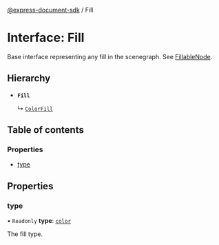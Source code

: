 [@express-document-sdk](../overview.md) / Fill

# Interface: Fill

Base interface representing any fill in the scenegraph. See [FillableNode](../classes/FillableNode.md).

## Hierarchy

- **`Fill`**

  ↳ [`ColorFill`](ColorFill.md)

## Table of contents

### Properties

- [type](Fill.md#type)

## Properties

### type

• `Readonly` **type**: [`color`](../enums/FillType.md#color)

The fill type.
